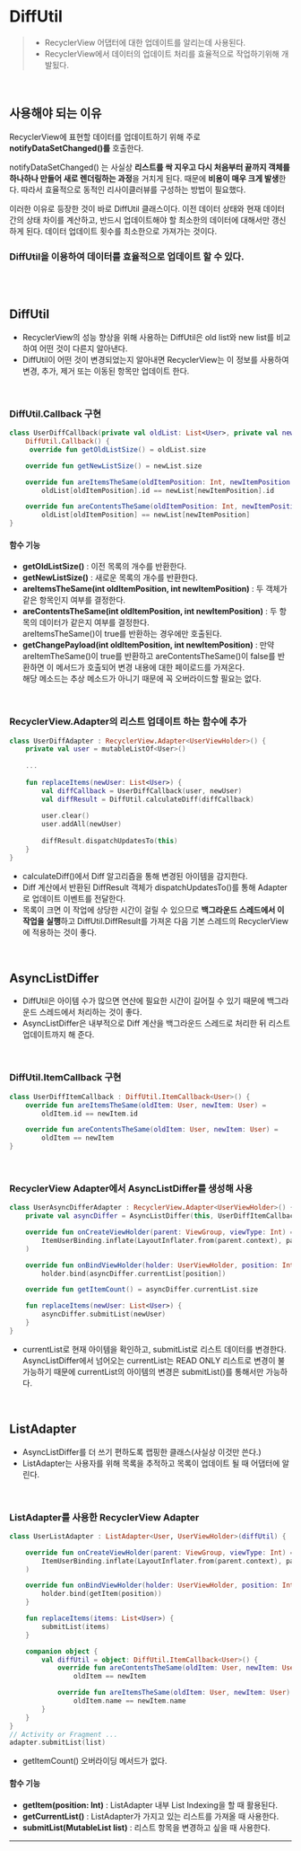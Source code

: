 # **DiffUtil**
> - RecyclerView 어댑터에 대한 업데이트를 알리는데 사용된다.
> - RecyclerView에서 데이터의 업데이트 처리를 효율적으로 작업하기위해 개발됬다.

<br>

## **사용해야 되는 이유**
RecyclerView에 표현할 데이터를 업데이트하기 위해 주로 **notifyDataSetChanged()를** 호출한다.

notifyDataSetChanged() 는 사실상 **리스트를 싹 지우고 다시 처음부터 끝까지 객체를 하나하나 만들어 새로 렌더링하는 과정**을 거치게 된다. 때문에 **비용이 매우 크게 발생**한다. 따라서 효율적으로 동적인 리사이클러뷰를 구성하는 방법이 필요했다.

이러한 이유로 등장한 것이 바로 DiffUtil 클래스이다. 이전 데이터 상태와 현재 데이터간의 상태 차이를 계산하고, 반드시 업데이트해야 할 최소한의 데이터에 대해서만 갱신하게 된다. 데이터 업데이트 횟수를 최소한으로 가져가는 것이다.

### DiffUtil을 이용하여 데이터를 효율적으로 업데이트 할 수 있다.

<br>
<br>

## **DiffUtil**
- RecyclerView의 성능 향상을 위해 사용하는 DiffUtil은 old list와 new list를 비교하여 어떤 것이 다른지 알아낸다.
- DiffUtil이 어떤 것이 변경되었는지 알아내면 RecyclerView는 이 정보를 사용하여 변경, 추가, 제거 또는 이동된 항목만 업데이트 한다.

<br>

### DiffUtil.Callback 구현
```kotlin
class UserDiffCallback(private val oldList: List<User>, private val newList: List<User>) :
    DiffUtil.Callback() {
     override fun getOldListSize() = oldList.size

    override fun getNewListSize() = newList.size

    override fun areItemsTheSame(oldItemPosition: Int, newItemPosition: Int) =
        oldList[oldItemPosition].id == newList[newItemPosition].id

    override fun areContentsTheSame(oldItemPosition: Int, newItemPosition: Int) =
        oldList[oldItemPosition] == newList[newItemPosition]
}
```

#### 함수 기능
- **getOldListSize()** : 이전 목록의 개수를 반환한다.
- **getNewListSize()** : 새로운 목록의 개수를 반환한다.
- **areItemsTheSame(int oldItemPosition, int newItemPosition)** : 두 객체가 같은 항목인지 여부를 결정한다.
- **areContentsTheSame(int oldItemPosition, int newItemPosition)** : 두 항목의 데이터가 같은지 여부를 결정한다.   
areItemsTheSame()이 true를 반환하는 경우에만 호출된다.
- **getChangePayload(int oldItemPosition, int newItemPosition)** : 만약 areItemTheSame()이 true를 반환하고 areContentsTheSame()이 false를 반환하면 이 메서드가 호출되어 변경 내용에 대한 페이로드를 가져온다.   
해당 메소드는 추상 메소드가 아니기 때문에 꼭 오버라이드할 필요는 없다.

<br>

### RecyclerView.Adapter의 리스트 업데이트 하는 함수에 추가
```kotlin
class UserDiffAdapter : RecyclerView.Adapter<UserViewHolder>() {
    private val user = mutableListOf<User>()
    
    ...
    
    fun replaceItems(newUser: List<User>) {
        val diffCallback = UserDiffCallback(user, newUser)
        val diffResult = DiffUtil.calculateDiff(diffCallback)
        
        user.clear()
        user.addAll(newUser)
        
        diffResult.dispatchUpdatesTo(this)
    }
}
```
- calculateDiff()에서 Diff 알고리즘을 통해 변경된 아이템을 감지한다.
- Diff 계산에서 반환된 DiffResult 객체가 dispatchUpdatesTo()를 통해 Adapter로 업데이트 이벤트를 전달한다.
- 목록이 크면 이 작업에 상당한 시간이 걸릴 수 있으므로 **백그라운드 스레드에서 이 작업을 실행**하고 DiffUtil.DiffResult를 가져온 다음 기본 스레드의 RecyclerView에 적용하는 것이 좋다.

<br>

## **AsyncListDiffer**
- DiffUtil은 아이템 수가 많으면 연산에 필요한 시간이 길어질 수 있기 때문에 백그라운드 스레드에서 처리하는 것이 좋다.
- AsyncListDiffer은 내부적으로 Diff 계산을 백그라운드 스레드로 처리한 뒤 리스트 업데이트까지 해 준다.

<br>

### DiffUtil.ItemCallback 구현
```kotlin
class UserDiffItemCallback : DiffUtil.ItemCallback<User>() {
    override fun areItemsTheSame(oldItem: User, newItem: User) =
        oldItem.id == newItem.id

    override fun areContentsTheSame(oldItem: User, newItem: User) =
        oldItem == newItem
}
```

<br>

### RecyclerView Adapter에서 AsyncListDiffer를 생성해 사용
```kotlin
class UserAsyncDifferAdapter : RecyclerView.Adapter<UserViewHolder>() {
    private val asyncDiffer = AsyncListDiffer(this, UserDiffItemCallback())

    override fun onCreateViewHolder(parent: ViewGroup, viewType: Int) = UserViewHolder(
        ItemUserBinding.inflate(LayoutInflater.from(parent.context), parent, false)
    )

    override fun onBindViewHolder(holder: UserViewHolder, position: Int) =
        holder.bind(asyncDiffer.currentList[position])

    override fun getItemCount() = asyncDiffer.currentList.size

    fun replaceItems(newUser: List<User>) {
        asyncDiffer.submitList(newUser)
    }
}
```
- currentList로 현재 아이템을 확인하고, submitList로 리스트 데이터를 변경한다. AsyncListDiffer에서 넘어오는 currentList는 READ ONLY 리스트로 변경이 불가능하기 때문에 currentList의 아이템의 변경은 submitList()를 통해서만 가능하다.

<br>

## **ListAdapter**
- AsyncListDiffer를 더 쓰기 편하도록 랩핑한 클래스(사실상 이것만 쓴다.)
- ListAdapter는 사용자를 위해 목록을 추적하고 목록이 업데이트 될 때 어댑터에 알린다.

<br>

### ListAdapter를 사용한 RecyclerView Adapter
```kotlin
class UserListAdapter : ListAdapter<User, UserViewHolder>(diffUtil) {

    override fun onCreateViewHolder(parent: ViewGroup, viewType: Int) = UserViewHolder(
        ItemUserBinding.inflate(LayoutInflater.from(parent.context), parent,false)
    )

    override fun onBindViewHolder(holder: UserViewHolder, position: Int) {
        holder.bind(getItem(position))
    }

    fun replaceItems(items: List<User>) {
        submitList(items)
    }

    companion object {
        val diffUtil = object: DiffUtil.ItemCallback<User>() {
            override fun areContentsTheSame(oldItem: User, newItem: User) =
                oldItem == newItem

            override fun areItemsTheSame(oldItem: User, newItem: User) =
                oldItem.name == newItem.name
        }
    }
}
// Activity or Fragment ...
adapter.submitList(list)
```

- getItemCount() 오버라이딩 메서드가 없다.

#### 함수 기능
- **getItem(position: Int)** : ListAdapter 내부 List Indexing을 할 때 활용된다.
- **getCurrentList()** : ListAdapter가 가지고 있는 리스트를 가져올 때 사용한다.
- **submitList(MutableList<T> list)** : 리스트 항목을 변경하고 싶을 때 사용한다.

***